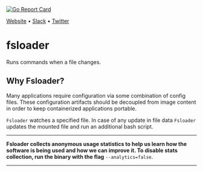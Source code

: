 [![Go Report Card](https://goreportcard.com/badge/github.com/appscode/fsloader)](https://goreportcard.com/report/github.com/appscode/fsloader)

[Website](https://appscode.com) • [Slack](https://slack.appscode.com) • [Twitter](https://twitter.com/AppsCodeHQ)

# fsloader
Runs commands when a file changes.

## Why Fsloader?
Many applications require configuration via some combination of config files. These configuration artifacts
should be decoupled from image content in order to keep containerized applications portable.

`Fsloader` watches a specified file. In case of any update in file data `Fsloader` updates the mounted file and run an additional bash script.

---

**Fsloader collects anonymous usage statistics to help us learn how the software is being used and how we can improve it.
To disable stats collection, run the binary with the flag** `--analytics=false`.

---

